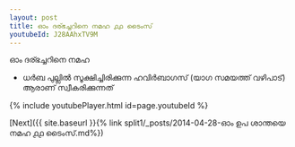 ```yaml
---
layout: post
title: ഓം ദര്ഭച്ചറിനെ നമഹ ൧൧ ടൈംസ്
youtubeId: J28AAhxTV9M
---
```

 
 
 ഓം ദര്ഭച്ചറിനെ നമഹ 
 
 -  ധർബ പുല്ലിൽ സൂക്ഷിച്ചിരിക്കുന്ന ഹവിർബാഗസ് (യാഗ സമയത്ത് വഴിപാട്) ആരാണ് സ്വീകരിക്കുന്നത് 
 
  
 
  
 
 
 
 
 
 


{% include youtubePlayer.html id=page.youtubeId %}
 
[Next]({{ site.baseurl }}{% link  split1/_posts/2014-04-28-ഓം ഉപ ശാന്തയെ നമഹ ൧൧ ടൈംസ്.md%})
 
